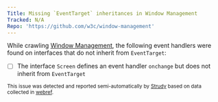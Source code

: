```yaml
---
Title: Missing `EventTarget` inheritances in Window Management
Tracked: N/A
Repo: 'https://github.com/w3c/window-management'
---
```


While crawling [Window Management](https://w3c.github.io/window-management/), the following event handlers were found on interfaces that do not inherit from `EventTarget`:
* [ ] The interface `Screen` defines an event handler `onchange` but does not inherit from `EventTarget`

<sub>This issue was detected and reported semi-automatically by [Strudy](https://github.com/w3c/strudy/) based on data collected in [webref](https://github.com/w3c/webref/).</sub>
